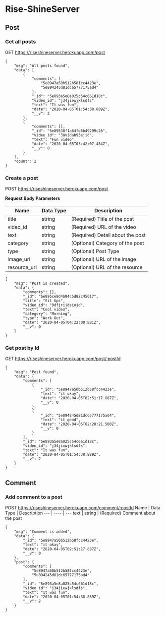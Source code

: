 # Rise-ShineServer


## Post

### Get all posts
GET https://riseshineserver.herokuapp.com/post

```
{
    "msg": "All posts found",
    "data": [
        {
            "comments": [
                "5e8947a50b512b58fcc4423e",
                "5e894245d81dc65777175ad4"
            ],
            "_id": "5e893a5e8a025c54c661d18c",
            "video_id": "j34jiewjklsdfs",
            "text": "It was fun",
            "date": "2020-04-05T01:54:38.889Z",
            "__v": 2
        },
        {
            "comments": [],
            "_id": "5e89538f1a64fe5b49299c26",
            "video_id": "38vidah93ejid",
            "text": "Fun video",
            "date": "2020-04-05T03:42:07.484Z",
            "__v": 0
        }
    ],
    "count": 2
}
```

### Create a post
POST https://riseshineserver.herokuapp.com/post

**Request Body Parameters**

Name | Data Type | Description
--- | ---- | ---
title | string | (Required) Title of the post
video_id | string | (Required) URL of the video
text | string | (Required) Detail about the post
category | string | (Optional) Category of the post
type | string | (Optional) Post Type
image_url | string | (Optional) URL of the image
resource_url | string | (Optional) URL of the resource


```
{
    "msg": "Post is created",
    "data": {
        "comments": [],
        "_id": "5e895ce8d4b04c5d82c45617",
        "title": "Sit Ups",
        "video_id": "9dfjrijdsiojd",
        "text": "Cool video",
        "category": "Morning",
        "type": "Work Out",
        "date": "2020-04-05T04:22:00.881Z",
        "__v": 0
    }
}
```

### Get post by Id
GET https://riseshineserver.herokuapp.com/post/:postId

```
{
    "msg": "Post found",
    "data": {
        "comments": [
            {
                "_id": "5e8947a50b512b58fcc4423e",
                "text": "it okay",
                "date": "2020-04-05T02:51:17.887Z",
                "__v": 0
            },
            {
                "_id": "5e894245d81dc65777175ad4",
                "text": "it good",
                "date": "2020-04-05T02:28:21.500Z",
                "__v": 0
            }
        ],
        "_id": "5e893a5e8a025c54c661d18c",
        "video_id": "j34jiewjklsdfs",
        "text": "It was fun",
        "date": "2020-04-05T01:54:38.889Z",
        "__v": 2
    }
}
```

## Comment

### Add comment to a post
POST https://riseshineserver.herokuapp.com/comment/:postId
Name | Data Type | Description
--- | ---- | ---
text | string | (Required) Comment about the post

```
{
    "msg": "Comment is added",
    "data": {
        "_id": "5e8947a50b512b58fcc4423e",
        "text": "it okay",
        "date": "2020-04-05T02:51:17.887Z",
        "__v": 0
    },
    "post": {
        "comments": [
            "5e8947a50b512b58fcc4423e",
            "5e894245d81dc65777175ad4"
        ],
        "_id": "5e893a5e8a025c54c661d18c",
        "video_id": "j34jiewjklsdfs",
        "text": "It was fun",
        "date": "2020-04-05T01:54:38.889Z",
        "__v": 2
    }
}
```